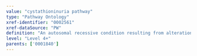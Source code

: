 ```yaml
---
value: "cystathioninuria pathway"
type: "Pathway Ontology"
xref-identifier: "0002561"
xref-dataSource: "PW"
definition: "An autosomal recessive condition resulting from alterations in the transsulfuration pathway of homocysteine metabolism."
level: "Level 4+"
parents: ['0001840']
---
```

